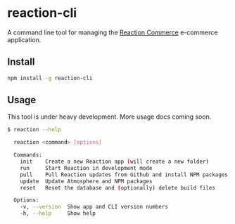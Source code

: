 # reaction-cli

A command line tool for managing the [Reaction Commerce](https://reactioncommerce.com) e-commerce application.

## Install

```sh
npm install -g reaction-cli
```

## Usage

This tool is under heavy development. More usage docs coming soon.

```sh
$ reaction --help

  reaction <command> [options]

  Commands:
    init    Create a new Reaction app (will create a new folder)
    run     Start Reaction in development mode
    pull    Pull Reaction updates from Github and install NPM packages
    update  Update Atmosphere and NPM packages
    reset   Reset the database and (optionally) delete build files

  Options:
    -v, --version  Show app and CLI version numbers            
    -h, --help     Show help
```
